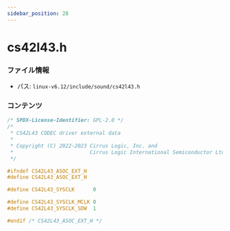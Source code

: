 ```yaml
---
sidebar_position: 28
---
```

# cs42l43.h

### ファイル情報

- パス: `linux-v6.12/include/sound/cs42l43.h`

### コンテンツ

```h
/* SPDX-License-Identifier: GPL-2.0 */
/*
 * CS42L43 CODEC driver external data
 *
 * Copyright (C) 2022-2023 Cirrus Logic, Inc. and
 *                         Cirrus Logic International Semiconductor Ltd.
 */

#ifndef CS42L43_ASOC_EXT_H
#define CS42L43_ASOC_EXT_H

#define CS42L43_SYSCLK		0

#define CS42L43_SYSCLK_MCLK	0
#define CS42L43_SYSCLK_SDW	1

#endif /* CS42L43_ASOC_EXT_H */

```
